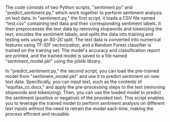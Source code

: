 The code consists of two Python scripts, "sentiment.py" and "predict_sentiment.py," which work together to perform sentiment analysis on text data. In "sentiment.py," the first script, it loads a CSV file named "test.csv" containing text data and their corresponding sentiment labels. It then preprocesses the text data by removing stopwords and tokenizing the text, encodes the sentiment labels, and splits the data into training and testing sets using an 80-20 split. The text data is converted into numerical features using TF-IDF vectorization, and a Random Forest classifier is trained on the training set. The model's accuracy and classification report are printed, and the trained model is saved to a file named "sentiment_model.pkl" using the joblib library.

In "predict_sentiment.py," the second script, you can load the pre-trained model from "sentiment_model.pkl" and use it to predict sentiment on new text data. Specifically, you can input text, such as the contents of "equifax_cc.docx," and apply the pre-processing steps to the text (removing stopwords and tokenizing). Then, you can use the loaded model to predict the sentiment (positive or negative) of the provided text. This script enables you to leverage the trained model to perform sentiment analysis on different text inputs without the need to retrain the model each time, making the process efficient and reusable.

